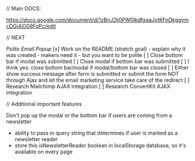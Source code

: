 // Main DOCS:

https://docs.google.com/document/d/1zBnJ2lj0PW0lkdfggaJytKFnDkggymcDGi4iG09FqPc/edit


// NEXT

*Polite Email Popup*
[x] Work on the README (stretch goal)
    - explain why it was created
      - makers need it
      - but you want to be polite
[ ] Close bottom bar if modal was submitted
[ ] Close modal if bottom bar was submitted 
[ ] I think yes: close bottom bar/modal if modal/bottom bar was closed
[ ] Either show success message after form is submitted or submit the form NOT through Ajax and let the email marketing service take care of the redirect
[ ] Research Mailchimp AJAX integration
[ ] Research ConvertKit AJAX integration 


// Additional important features

Don't pop up the modal or the bottom bar if users are coming from a newsletter
  - ability to pass in query string that determines if user is marked as a newsletter reader
  - store this isNewsletterReader boolean in localStorage database, so it's available on every page

